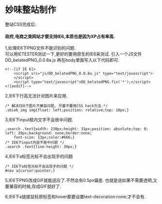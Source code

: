 # 妙味整站制作

整站CSS完成后:
#### 政府,电商之类网站才要支持IE6,本质也是因为XP占有率高.   
1,处理IE6下PNG文件不能识别的问题.  
可以用IETESTER测试一下,更好的要用原生的IE6来测试. 
引入一个JS文件
DD_belatedPNG_0.0.8a.js
再在body里面写入以下代码即可.
 
```
<!--[if IE 6]>
	<script src="js/DD_belatedPNG_0.0.8a.js" type="text/javascript">
	</script>
	<script type="text/javascript">DD_belatedPNG.fix('*');</script>
<![endif]-->
```
2,IE6下行高无法针对图片来应用.

```
/* 解决IE6下图片不兼容问题, 尽量不要用CSS hack方法.*/
.sbie6_img img{float: left;position: relative;top: 10px;}
```
3,IE6下input框内文字不会居中问题.

```
.search .text{width: 230px;height: 31px;position: absolute;top: 0;
left: 20px;background: none;border:none;
	font-size: 13px;color:#666;}
/* IE6下input内容不居中问题 */
.search .text{line-height: 30px;}
```
4,IE6下a标签光标不会出现手的问题

```
/* IE6下a标签光标不会出现手的问题 */
#nav a{cursor:pointer;}
```
5,IE6下PNG改成GIF就能适应了.不然会有0.5px偏差.
也就是说如果不需要透明,又要兼容的时候,存成GIF就好了.

6,IE6下a链接鼠标原标签和hover都要设置text-decoration:none;才不会有.